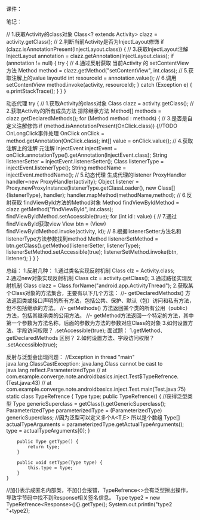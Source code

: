 课件：

笔记：

//        1.获取Activity的class对象
            Class<? extends Activity> clazz = activity.getClass();
//        2.判断当前Activity是否为InjectLayout修饰
            if (clazz.isAnnotationPresent(InjectLayout.class)) {
//        3.获取InjectLayout注解
            InjectLayout annotation = clazz.getAnnotation(InjectLayout.class);
                if (annotation != null) {
                    try {
//                    4.通过反射获取 当前Activity 的 setContentView 方法
                        Method method = clazz.getMethod("setContentView", int.class);
//                    5.获取注解上的value layoutId
                        int resourceId = annotation.value();
//                    6.调用setContentView
                        method.invoke(activity, resourceId);
                    } catch (Exception e) {
                        e.printStackTrace();
                    }
                 }
            }

动态代理
        try {
//          1.获取Activity的class对象
              Class<? extends Activity> clazz = activity.getClass();
//          2.获取Activity的所有成员方法 排除继承方法
              Method[] methods = clazz.getDeclaredMethods();
              for (Method method : methods) {
//                3.是否是自定义注解修饰
                if (method.isAnnotationPresent(OnClick.class)) {//TODO OnLongClick事件处理
                    OnClick onClick = method.getAnnotation(OnClick.class);
                    int[] value = onClick.value();
//                4.获取注解上的注解 元注解
                    InjectEvent injectEvent = onClick.annotationType().getAnnotation(InjectEvent.class);
                    String listenerSetter = injectEvent.listenerSetter();
                    Class<?> listenerType = injectEvent.listenerType();
                    String methodName = injectEvent.methodName();
//                5.动态代理 生成代理的listener
                    ProxyHandler handler=new ProxyHandler(activity);
                    Object listener = Proxy.newProxyInstance(listenerType.getClassLoader(),
                    new Class[]{listenerType}, handler);
                    handler.mapMethod(methodName,method);
//                6.反射获取 findViewById方法的Method对象
                    Method findViewByIdMethod = clazz.getMethod("findViewById", int.class);
                    findViewByIdMethod.setAccessible(true);
                    for (int id : value) {
//                7.通过findViewById获取view
                    View btn = (View) findViewByIdMethod.invoke(activity, id);
//                8.根据listenerSetter方法名和listenerType方法参数找到method
                    Method listenerSetMethod = btn.getClass().getMethod(listenerSetter, listenerType);
                    listenerSetMethod.setAccessible(true);
                    listenerSetMethod.invoke(btn, listener);
                    }
                }
            }


总结：
  1.反射几种：
    1.通过类名实现反射机制
    Class clz = Activity.class;    
    2.通过new对象实现反射机制
    Class<? extends Activity> clz = activity.getClass();
    3.通过路径实现反射机制
    Class<?> clazz = Class.forName("android.app.ActivityThread");
  2.获取某个Class对象的方法集合，主要有以下几个方法：
    //- getDeclaredMethods() 方法返回类或接口声明的所有方法，包括公共、保护、默认（包）访问和私有方法，但不包括继承的方法。
    //- getMethods() 方法返回某个类的所有公用（public）方法，包括其继承类的公用方法。
    //- getMethod方法返回一个特定的方法，其中第一个参数为方法名称，后面的参数为方法的参数对应Class的对象
  3.如何设置方法、字段访问权限？
    .setAccessible(true);
面试题：
  1.getMethod、getDeclaredMethods 区别？
  2.如何设置方法、字段访问权限？
    .setAccessible(true);




反射与泛型会出现问题：
//Exception in thread "main" java.lang.ClassCastException: java.lang.Class cannot be cast to java.lang.reflect.ParameterizedType
//	at com.example.converge.note.androidbasics.inject.Test$TypeRefrence.<init>(Test.java:43)
//	at com.example.converge.note.androidbasics.inject.Test.main(Test.java:75)
static class TypeRefrence<T> {
Type type;
        public TypeRefrence() {
            //获得泛型类型
            Type genericSuperclass = getClass().getGenericSuperclass();
            ParameterizedType parameterizedType = (ParameterizedType) genericSuperclass;
            //因为泛型可以定义多个A<T,E> 所以是个数组
            Type[] actualTypeArguments = parameterizedType.getActualTypeArguments();
            type = actualTypeArguments[0];
        }

        public Type getType() {
            return type;
        }

        public void setType(Type type) {
            this.type = type;
        }
    }

//加{}表示成匿名内部类，不加{}会报错，TypeRefrence<>会有泛型擦出操作，导致字节码中找不到Response相关签名信息。
Type type2 = new TypeRefrence<Response<Data>>(){}.getType();
System.out.println("type2 "+type2);